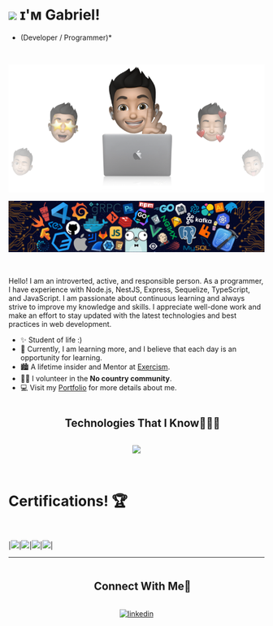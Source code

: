 <!--Header Name-->
# <img src="https://emojis.slackmojis.com/emojis/images/1531849430/4246/blob-sunglasses.gif?1531849430" width="30"/> ɪ'ᴍ Gabriel! 
* (Developer / Programmer)*
<br /> 
<p align="center"><img src="https://raw.githubusercontent.com/KevinPatel04/KevinPatel04/master/cover-thompson.png"></p>
<p align="center"><img src="https://raw.githubusercontent.com/KevinPatel04/KevinPatel04/master/header.png"></p>

<!--Header Name-->
<br /> 
<!--Start Intro-->               
<!--Start Intro-->               
<p align="left">Hello! I am an introverted, active, and responsible person. As a programmer, I have experience with Node.js, NestJS, Express, Sequelize, TypeScript, and JavaScript. I am passionate about continuous learning and always strive to improve my knowledge and skills. I appreciate well-done work and make an effort to stay updated with the latest technologies and best practices in web development.</p>

- ✨ Student of life :)
- 🌱 Currently, I am learning more, and I believe that each day is an opportunity for learning.
- 🏙 A lifetime insider and Mentor at [Exercism](https://exercism.org/profiles/Kiran1689).
- 💁‍♂️ I volunteer in the **No country community**.
- 💻 Visit my [Portfolio](https://gabriel-mancilla.vercel.app/) for more details about me.
<!--End Intro-->

<!--h1 without bottom border-->
<div id="user-content-toc">
  <ul align="center">
    <summary><h2 style="display: inline-block">Technologies That I Know👨🏻‍💻</h2></summary>
  </ul>
</div>
<!--tech stack icons-->
<p align="center">
  <a href="https://skillicons.dev">
    <img src="https://skillicons.dev/icons?i=git,css,discord,docker,postgres,prisma,express,github,html,js,mongodb,nodejs,postman,ts,vscode" />
  </a>
</p>

<Br>
<h1>Certifications! 🏆</h1>
<Br>
  
|[![](https://img.shields.io/badge/Node.js-43853D?style=for-the-badge&logo=node.js&logoColor=white)](https://raw.githubusercontent.com/Aryagm/Aryagm/main/Certificates/Introduction%20to%20Python-1.jpg)|[![](https://img.shields.io/badge/Intermediate%20Python-blue?style=for-the-badge)](https://raw.githubusercontent.com/Aryagm/Aryagm/main/Certificates/Intermediate%20Python-1.jpg)|[![](https://img.shields.io/badge/Machine%20Learning%20for%20Everyone-green?style=for-the-badge)](https://raw.githubusercontent.com/Aryagm/Aryagm/main/Certificates/Machine%20Learning%20for%20Everyone-1.jpg)|[![](https://img.shields.io/badge/Data%20Science%20Toolbox%20-I-orange?style=for-the-badge)](https://github.com/Aryagm/Aryagm/blob/main/Certificates/Data%20Science%20Toolbox%20-%20I-1.jpg)|
<Br>
<hr>
<!-- Connect with me -->
<!--h2 without bottom border-->
<div id="user-content-toc">
  <ul align="center">
    <summary><h2 style="display: inline-block">Connect With Me🤝</h2></summary>
  </ul>
</div>

<!--icons and links-->
<p align="center">
<a href="https://www.linkedin.com/in/gabriel-mancilla-ducuara-37b337212/" target="blank"><img align="center" src="https://user-images.githubusercontent.com/88904952/234979284-68c11d7f-1acc-4f0c-ac78-044e1037d7b0.png" alt="linkedin" height="50" width="50" /></a>

</p>
